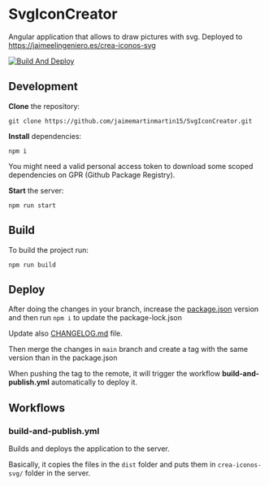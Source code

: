 # SvgIconCreator

Angular application that allows to draw pictures with svg. Deployed to <https://jaimeelingeniero.es/crea-iconos-svg>

[![Build And Deploy](https://github.com/jaimemartinmartin15/SvgIconCreator/actions/workflows/build-and-publish.yml/badge.svg)](https://github.com/jaimemartinmartin15/SvgIconCreator/actions/workflows/build-and-publish.yml)

## Development

**Clone** the repository:

```text
git clone https://github.com/jaimemartinmartin15/SvgIconCreator.git
```

**Install** dependencies:

```text
npm i
```

You might need a valid personal access token to download some scoped dependencies on GPR (Github Package Registry).

**Start** the server:

```text
npm run start
```

## Build

To build the project run:

```text
npm run build
```

## Deploy

After doing the changes in your branch, increase the [package.json](./package.json) version and then run `npm i` to update the package-lock.json

Update also [CHANGELOG.md](./CHANGELOG.md) file.

Then merge the changes in `main` branch and create a tag with the same version than in the package.json

When pushing the tag to the remote, it will trigger the workflow **build-and-publish.yml** automatically to deploy it.

## Workflows

### build-and-publish.yml

Builds and deploys the application to the server.

Basically, it copies the files in the `dist` folder and puts them in `crea-iconos-svg/` folder in the server.
